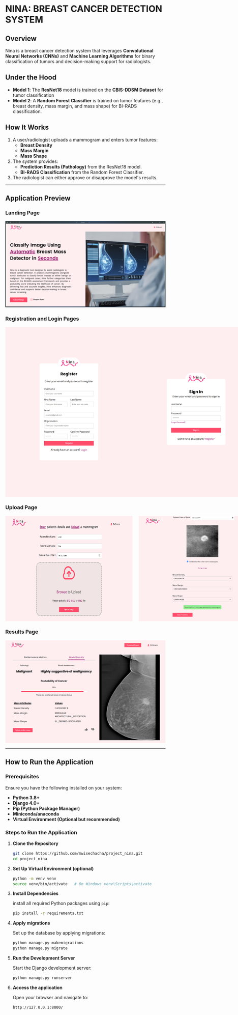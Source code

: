 # NINA: BREAST CANCER DETECTION SYSTEM

## Overview
Nina is a breast cancer detection system that leverages **Convolutional Neural Networks (CNNs)** and **Machine Learning Algorithms** for binary classification of tumors and decision-making support for radiologists.


## Under the Hood
- **Model 1**: The **ResNet18** model is trained on the **CBIS-DDSM Dataset** for tumor classification
- **Model 2**: A **Random Forest Classifier** is trained on tumor features (e.g., breast density, mass margin, and mass shape) for BI-RADS classification.

## How It Works
1. A user/radiologist uploads a mammogram and enters tumor features:
   - **Breast Density**
   - **Mass Margin**
   - **Mass Shape**
2. The system provides:
   - **Prediction Results (Pathology)** from the ResNet18 model.
   - **BI-RADS Classification** from the Random Forest Classifier.
3. The radiologist can either approve or disapprove the model's results.

---

## Application Preview

### Landing Page
<img src="./design_images/landing-page.png" alt="Landing Page" width="600">

### Registration and Login Pages
<div style="display: flex; justify-content: space-between;">
    <img src="./design_images/register.png" alt="Registration Page" width="400">
    <img src="./design_images/login.png" alt="Login Page" width="400">
</div>

### Upload Page
<div style="display: flex; justify-content: space-between; gap: 20px;">
    <img src="./design_images/upload-image-1.png" alt="Upload Page 1" width="400">
    <img src="./design_images/upload-image-2.png" alt="Upload Page 2" width="400">
</div>

### Results Page
<img src="./design_images/results-page.png" alt="Results Page" width="600">

---

## How to Run the Application

### Prerequisites
Ensure you have the following installed on your system:
- **Python 3.8+**
- **Django 4.0+**
- **Pip (Python Package Manager)**
- **Miniconda/anaconda**
- **Virtual Environment (Optional but recommended)**

### Steps to Run the Application

1. **Clone the Repository**
    ```bash
   git clone https://github.com/mwisechacha/project_nina.git
   cd project_nina

2. **Set Up Virtual Environment (optional)**
    ```bash
    python -m venv venv
    source venv/bin/activate   # On Windows venv\Scripts\activate

3. **Install Dependencies** 

    install all required Python packages using `pip`:
    ```bash
    pip install -r requirements.txt

4. **Apply migrations** 
    
    Set up the database by applying migrations:
    ```bash
    python manage.py makemigrations
    python manage.py migrate

5. **Run the Development Server**

    Start the Django development server:
    ```bash
    python manage.py runserver

6. **Access the application** 

    Open your browser and navigate to:
    ```bash
    http://127.0.0.1:8000/
